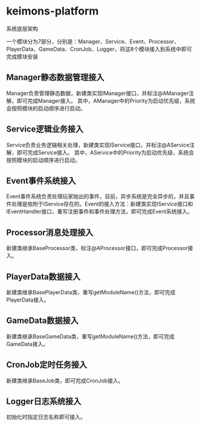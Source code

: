# keimons-platform
系统底层架构

一个模块分为7部分，分别是：Manager、Service、Event、Processor、PlayerData、GameData、CronJob、Logger，将这8个模块接入到系统中即可完成模块安装

<h2>Manager静态数据管理接入</h2>
Manager负责管理静态数据，新建类实现IManager接口，并标注@AManager注解，即可完成Manager接入。
其中，AManager中的Priority为启动优先级，系统会按照模块的启动顺序进行启动。

<h2>Service逻辑业务接入</h2>
Service负责业务逻辑相关处理，新建类实现IService接口，并标注@AService注解，即可完成Service接入。
其中，AService中的Priority为启动优先级，系统会按照模块的启动顺序进行启动。

<h2>Event事件系统接入</h2>
Event事件系统负责处理玩家抛出的事件，目前，异步系统是完全异步的，并且事件处理是依附于IService存在的。Event的接入方法：新建类实现IService接口和IEventHandler接口，重写注册事件和事件处理方法，即可完成Event系统接入。

<h2>Processor消息处理接入</h2>
新建类继承BaseProcessor类，标注@AProcessor接口，即可完成Processor接入。

<h2>PlayerData数据接入</h2>
新建类继承BasePlayerData类，重写getModuleName()方法，即可完成PlayerData接入。

<h2>GameData数据接入</h2>
新建类继承BaseGameData类，重写getModuleName()方法，即可完成GameData接入。

<h2>CronJob定时任务接入</h2>
新建类继承BaseJob类，即可完成CronJob接入。

<h2>Logger日志系统接入</h2>
初始化时指定日志名称即可接入。
